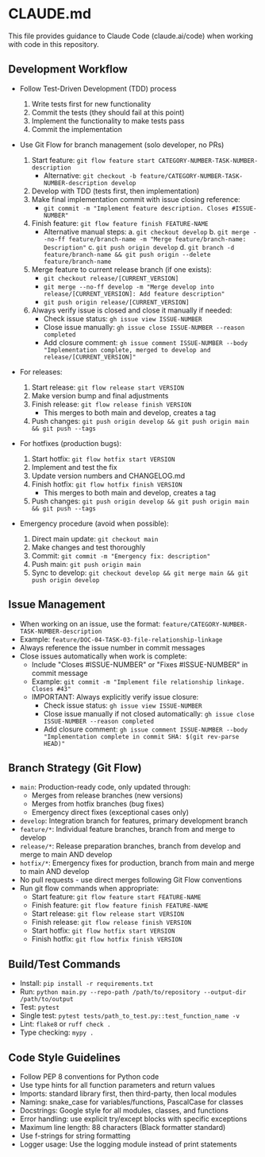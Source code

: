 # CLAUDE.md

This file provides guidance to Claude Code (claude.ai/code) when working with code in this repository.

## Development Workflow
- Follow Test-Driven Development (TDD) process
  1. Write tests first for new functionality
  2. Commit the tests (they should fail at this point)
  3. Implement the functionality to make tests pass
  4. Commit the implementation

- Use Git Flow for branch management (solo developer, no PRs)
  1. Start feature: `git flow feature start CATEGORY-NUMBER-TASK-NUMBER-description`
     - Alternative: `git checkout -b feature/CATEGORY-NUMBER-TASK-NUMBER-description develop`
  2. Develop with TDD (tests first, then implementation)
  3. Make final implementation commit with issue closing reference:
     - `git commit -m "Implement feature description. Closes #ISSUE-NUMBER"`
  4. Finish feature: `git flow feature finish FEATURE-NAME`
     - Alternative manual steps:
       a. `git checkout develop`
       b. `git merge --no-ff feature/branch-name -m "Merge feature/branch-name: Description"`
       c. `git push origin develop`
       d. `git branch -d feature/branch-name && git push origin --delete feature/branch-name`
  5. Merge feature to current release branch (if one exists):
     - `git checkout release/[CURRENT_VERSION]`
     - `git merge --no-ff develop -m "Merge develop into release/[CURRENT_VERSION]: Add feature description"`
     - `git push origin release/[CURRENT_VERSION]`
  6. Always verify issue is closed and close it manually if needed:
     - Check issue status: `gh issue view ISSUE-NUMBER`
     - Close issue manually: `gh issue close ISSUE-NUMBER --reason completed`
     - Add closure comment: `gh issue comment ISSUE-NUMBER --body "Implementation complete, merged to develop and release/[CURRENT_VERSION]"`
  
- For releases:
  1. Start release: `git flow release start VERSION`
  2. Make version bump and final adjustments
  3. Finish release: `git flow release finish VERSION`
     - This merges to both main and develop, creates a tag
  4. Push changes: `git push origin develop && git push origin main && git push --tags`

- For hotfixes (production bugs):
  1. Start hotfix: `git flow hotfix start VERSION`
  2. Implement and test the fix
  3. Update version numbers and CHANGELOG.md
  4. Finish hotfix: `git flow hotfix finish VERSION`
     - This merges to both main and develop, creates a tag
  5. Push changes: `git push origin develop && git push origin main && git push --tags`

- Emergency procedure (avoid when possible):
  1. Direct main update: `git checkout main`
  2. Make changes and test thoroughly
  3. Commit: `git commit -m "Emergency fix: description"`
  4. Push main: `git push origin main`
  5. Sync to develop: `git checkout develop && git merge main && git push origin develop`

## Issue Management
- When working on an issue, use the format: `feature/CATEGORY-NUMBER-TASK-NUMBER-description`
- Example: `feature/DOC-04-TASK-03-file-relationship-linkage`
- Always reference the issue number in commit messages
- Close issues automatically when work is complete:
  - Include "Closes #ISSUE-NUMBER" or "Fixes #ISSUE-NUMBER" in commit message
  - Example: `git commit -m "Implement file relationship linkage. Closes #43"`
  - IMPORTANT: Always explicitly verify issue closure:
    - Check issue status: `gh issue view ISSUE-NUMBER`
    - Close issue manually if not closed automatically: `gh issue close ISSUE-NUMBER --reason completed`
    - Add closure comment: `gh issue comment ISSUE-NUMBER --body "Implementation complete in commit SHA: $(git rev-parse HEAD)"`

## Branch Strategy (Git Flow)
- `main`: Production-ready code, only updated through:
  - Merges from release branches (new versions)
  - Merges from hotfix branches (bug fixes)
  - Emergency direct fixes (exceptional cases only)
- `develop`: Integration branch for features, primary development branch
- `feature/*`: Individual feature branches, branch from and merge to develop
- `release/*`: Release preparation branches, branch from develop and merge to main AND develop
- `hotfix/*`: Emergency fixes for production, branch from main and merge to main AND develop
- No pull requests - use direct merges following Git Flow conventions
- Run git flow commands when appropriate:
  - Start feature: `git flow feature start FEATURE-NAME`
  - Finish feature: `git flow feature finish FEATURE-NAME`
  - Start release: `git flow release start VERSION`
  - Finish release: `git flow release finish VERSION`
  - Start hotfix: `git flow hotfix start VERSION`
  - Finish hotfix: `git flow hotfix finish VERSION`

## Build/Test Commands
- Install: `pip install -r requirements.txt`
- Run: `python main.py --repo-path /path/to/repository --output-dir /path/to/output`
- Test: `pytest`
- Single test: `pytest tests/path_to_test.py::test_function_name -v`
- Lint: `flake8` or `ruff check .`
- Type checking: `mypy .`

## Code Style Guidelines
- Follow PEP 8 conventions for Python code
- Use type hints for all function parameters and return values
- Imports: standard library first, then third-party, then local modules
- Naming: snake_case for variables/functions, PascalCase for classes
- Docstrings: Google style for all modules, classes, and functions
- Error handling: use explicit try/except blocks with specific exceptions
- Maximum line length: 88 characters (Black formatter standard)
- Use f-strings for string formatting
- Logger usage: Use the logging module instead of print statements